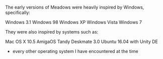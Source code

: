 The early versions of Meadows were heavily inspired by Windows, specifically:

Windows 3.1
Windows 98
Windows XP
Windows Vista
Windows 7

They were also inspired by systems such as:

Mac OS X 10.5
AmigaOS
Tandy Deskmate 3.0
Ubuntu 16.04 with Unity DE
+ every other operating system I have encountered at the time
